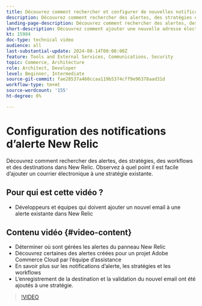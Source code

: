 ```yaml
---
title: Découvrez comment rechercher et configurer de nouvelles notifications d’alerte dans New Relic
description: Découvrez comment rechercher des alertes, des stratégies et des mécanismes de diffusion pour les alertes New Relic
landing-page-description: Découvrez comment rechercher des alertes, des stratégies et des mécanismes de diffusion pour les alertes New Relic
short-description: Découvrez comment ajouter une nouvelle adresse électronique à une stratégie d’alerte existante dans New Relic.
kt: 15984
doc-type: technical video
audience: all
last-substantial-update: 2024-08-14T00:00:00Z
feature: Tools and External Services, Communications, Security
topic: Commerce, Architecture
role: Architect, Developer
level: Beginner, Intermediate
source-git-commit: fae28537a460ccaa119b5374cff9e96378aad31d
workflow-type: tm+mt
source-wordcount: '155'
ht-degree: 0%

---
```


# Configuration des notifications d’alerte New Relic

Découvrez comment rechercher des alertes, des stratégies, des workflows et des destinations dans New Relic. Observez à quel point il est facile d’ajouter un courrier électronique à une stratégie existante.

## Pour qui est cette vidéo ?

* Développeurs et équipes qui doivent ajouter un nouvel email à une alerte existante dans New Relic

## Contenu vidéo {#video-content}

* Déterminer où sont gérées les alertes du panneau New Relic
* Découvrez certaines des alertes créées pour un projet Adobe Commerce Cloud par l’équipe d’assistance
* En savoir plus sur les notifications d’alerte, les stratégies et les workflows
* L’enregistrement de la destination et la validation du nouvel email ont été ajoutés à une stratégie.

>[!VIDEO](https://video.tv.adobe.com/v/3441200?learn=on&captions=fre_fr)
